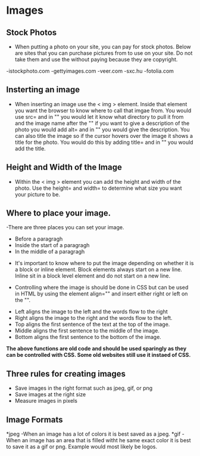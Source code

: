 # Images

## Stock Photos

* When putting a photo on your site, you can pay for stock photos.  Below are sites that you can purchase pictures from to use on your site.  Do not take them and use the without paying because they are copyright.

-istockphoto.com
-gettyimages.com
-veer.com
-sxc.hu
-fotolia.com

## Insterting an image

* When inserting an image use the < img > element.  Inside that element you want the browser to know where to call that imgae from.  You would use src= and in "" you would let it know what directory to pull it from and the image name after the "" if you want to give a description of the photo you would add alt= and in "" you would give the description.  You can also title the image so if the cursor hovers over the image it shows a title for the photo.  You would do this by adding title= and in "" you would add the title.

## Height and Width of the Image

- Within the < img > element you can add the height and width of the photo.  Use the height= and width= to determine what size you want your picture to be.

## Where to place your image.

-There are three places you can set your image.

* Before a paragragh
* Inside the start of a paragragh
* In the middle of a paragragh

- It's important to know where to put the image depending on whether it is a block or inline element. Block elements always start on a new line. Inline sit in a block level element and do not start on a new line.

- Controlling where the image is should be done in CSS but can be used in HTML by using the element align="" and insert either right or left on the "".

* Left aligns the image to the left and the words flow to the right
* Right aligns the image to the right and the words flow to the left.
* Top aligns the first sentence of the text at the top of the image.
* Middle aligns the first sentence to the middle of the image.
* Bottom aligns the first sentence to the bottom of the image.

**The above functions are old code and should be used sparingly as they can be controlled with CSS.  Some old websites still use it instaed of CSS.**

## Three rules for creating images

* Save images in the right format such as jpeg, gif, or png
* Save images at the right size
* Measure images in pixels

## Image Formats

*jpeg -When an image has a lot of colors it is best saved as a jpeg.
*gif -When an image has an area that is filled witht he same exact color it is best to save it as a gif or png.  Example would most likely be logos.
